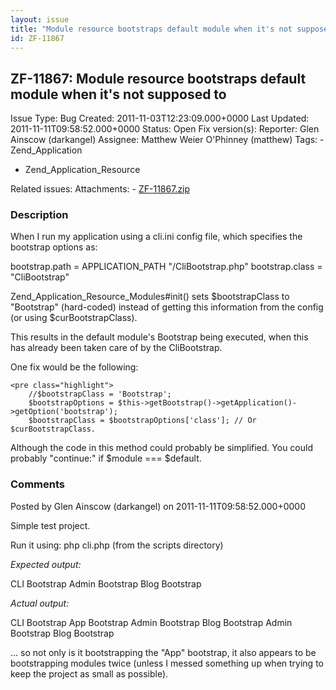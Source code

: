 ```yaml
---
layout: issue
title: "Module resource bootstraps default module when it's not supposed to"
id: ZF-11867
---
```


ZF-11867: Module resource bootstraps default module when it's not supposed to
-----------------------------------------------------------------------------

 Issue Type: Bug Created: 2011-11-03T12:23:09.000+0000 Last Updated: 2011-11-11T09:58:52.000+0000 Status: Open Fix version(s): 
 Reporter:  Glen Ainscow (darkangel)  Assignee:  Matthew Weier O'Phinney (matthew)  Tags: - Zend\_Application
- Zend\_Application\_Resource
 
 Related issues: 
 Attachments: - [ZF-11867.zip](/issues/secure/attachment/14731/ZF-11867.zip)
 
### Description

When I run my application using a cli.ini config file, which specifies the bootstrap options as:

bootstrap.path = APPLICATION\_PATH "/CliBootstrap.php" bootstrap.class = "CliBootstrap"

Zend\_Application\_Resource\_Modules#init() sets $bootstrapClass to "Bootstrap" (hard-coded) instead of getting this information from the config (or using $curBootstrapClass).

This results in the default module's Bootstrap being executed, when this has already been taken care of by the CliBootstrap.

One fix would be the following:

 
    <pre class="highlight">
        //$bootstrapClass = 'Bootstrap';
        $bootstrapOptions = $this->getBootstrap()->getApplication()->getOption('bootstrap');
        $bootstrapClass = $bootstrapOptions['class']; // Or $curBootstrapClass.


Although the code in this method could probably be simplified. You could probably "continue:" if $module === $default.

 

 

### Comments

Posted by Glen Ainscow (darkangel) on 2011-11-11T09:58:52.000+0000

Simple test project.

Run it using: php cli.php (from the scripts directory)

_Expected output:_

CLI Bootstrap Admin Bootstrap Blog Bootstrap

_Actual output:_

CLI Bootstrap App Bootstrap Admin Bootstrap Blog Bootstrap Admin Bootstrap Blog Bootstrap

... so not only is it bootstrapping the "App" bootstrap, it also appears to be bootstrapping modules twice (unless I messed something up when trying to keep the project as small as possible).

 

 